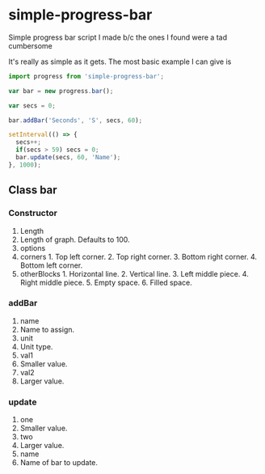 # simple-progress-bar
Simple progress bar script I made b/c the ones I found were a tad cumbersome

It's really as simple as it gets. The most basic example I can give is
```js
import progress from 'simple-progress-bar';

var bar = new progress.bar();

var secs = 0;

bar.addBar('Seconds', 'S', secs, 60);

setInterval(() => {
  secs++;
  if(secs > 59) secs = 0;
  bar.update(secs, 60, 'Name');
}, 1000);
```
## Class bar
### Constructor
1. Length
  1. Length of graph. Defaults to 100.
2. options
  1. corners
    1. Top left corner.
    2. Top right corner.
    3. Bottom right corner.
    4. Bottom left corner.
  2. otherBlocks
    1. Horizontal line.
    2. Vertical line.
    3. Left middle piece.
    4. Right middle piece.
    5. Empty space.
    6. Filled space.
### addBar
1. name
  1. Name to assign.
2. unit
  1. Unit type.
3. val1
  1. Smaller value.
4. val2
  1. Larger value.
### update
1. one
  1. Smaller value.
2. two
  1. Larger value.
3. name
  1. Name of bar to update.
